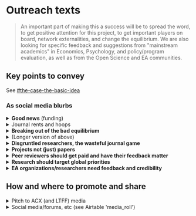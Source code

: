 # Outreach texts

> An important part of making this a success will be to spread the word, to get positive attention for this project, to get important players on board, network externalities, and change the equilibrium. We are also looking for specific feedback and suggestions from "mainstream academics" in Economics, Psychology, and policy/program evaluation, as well as from the Open Science and EA communities.

## Key points to convey

See [#the-case-the-basic-idea](../../grants-and-proposals/acx-ltff-grant-proposal-as-submitted-successfull/#the-case-the-basic-idea "mention")

### As social media blurbs

<details>

<summary><strong>Good news</strong> (funding)</summary>

The "_Unjournal_" is happening, thanks to ACX and the LTFF!\
We will be organizing and funding:

* Journal-independent peer review and rating,
* ... of projects (not just "pdf-imprisoned papers"),
* focusing on Economics, Psychology, and Impact Evaluation research,
* relevant to the world's most pressing problems and most effective solutions.

_**Target:** Academics, not necessarily EA aligned. But I don’t think this is deceptive because the funders should give a tipoff to anyone who digs, and ultimately_ The Unjournal _might also go beyond EA-relevant stuff._

_**Tone:** Factual, positive_

</details>

<details>

<summary>Journal rents and hoops</summary>

Do you love for-profit journals

* taking your labor and selling it back to your university library?
* making you jump through arcane hoops to "format your article"?
* forcing you through inscrutable sign-in processes?

Then please don't bother with _The Unjournal_.

**Target**_**:** Academics, not necessarily EA aligned who are frustrated with this stuff._

**Tone**_**:** Sarcastic, irreverent, trying to be funny_

</details>

<details>

<summary><strong>Breaking out of the bad equilibrium</strong></summary>

Journals: Rent-extracting, inefficient, pdf-prisons, gamesmanship. But no researcher can quit them.

Until _The Unjournal_: Rate projects, shared feedback, pay reviewers.

No trees axed to print the latest "Journal of Fancy Manuscripts." We just _evaluate_ the most impactful work.

_**Target, Tone:** Same as above, but less sarcastic, using language from Economics … maybe also appealing to library and university admin people?_

</details>

<details>

<summary>(Longer version of above)</summary>

Traditional academic journals: Rent-extracting, inefficient, delaying innovation. But no researcher or university can quit them.

Or maybe we do have some escape bridges. We can try to _Unjournal_. Projects get rated, feedback gets shared, reviewers get paid.\
\
No trees get chopped down to print the latest "Journal of Fancy Manuscripts."\
\
We are starting small, but it only takes one domino.

</details>

<details>

<summary><strong>Disgruntled researchers, the wasteful journal game</strong></summary>

Your paper got rejected after two glowing reviews? Up for tenure? How many more journals will you have to submit it to? Will you have to make the same points all over again? Or will the new referees tell you the exact opposite of the last ones?

Don't worry, there's a new game in town: _The Unjournal_. Submit your work. Get it reviewed and rated. Get public feedback. Move on . . . or continue to improve your project and submit it wherever else you like.\*

\*And we are not like the "Berkeley Electronic Press". We will never sell out, because we have nothing to sell.

_**Aim, tone:** Similar to the above_

</details>

<details>

<summary><strong>Projects not (just) papers</strong></summary>

Tired of the 'pdf prison'? Got...

* a great web interface for your project, with expandable explanations
* an R-markdown dynamic document, with interactive tools, data, code.
* or your software or data _is_ the project.

Can't submit it to a journal but need feedback and credible ratings? Try _The Unjournal_.

_**Target:** More open-science and tech-savvy people_

</details>

<details>

<summary><strong>Peer reviewers should get paid and have their feedback matter</strong></summary>

Referee requests piling up? You better write brilliant reviews for that whopping $0, so the author can be annoyed at you and they can disappear into the ether.\
\
Or you can help _The Unjournal_, where you get paid for your work, and reviews become part of the conversation.

_A**im tone:** similar to 2–3_

</details>

<details>

<summary><strong>Research should target global priorities</strong></summary>

Social science research:

* builds methods of inferring evidence from data;
* builds clear logical arguments;
* helps us understand behavior, markets, and society; and
* informs "policy" and decision making . . . but for whom and for what goal?

The US government and traditional NGOs are often the key audience (and funders). "It's easier to publish about US data and US policy," they say.\
\
But most academics think more broadly than that. And Economics as a field has historically aimed at "the greatest social good."\
\
&#xNAN;_&#x54;he Unjournal_ will prioritize research that informs the most effective interventions and global priorities, for humanity (and animals) now and in the future.

_**Target:** EAs and EA-aligned researchers, researchers who might be "converted"_

_**Tone:** Straightforward, idealistic_

</details>

<details>

<summary><strong>EA organizations/researchers need feedback and credibility</strong></summary>

You are a researcher at an organization trying to find the most effective ways to improve the world, reduce suffering, prevent catastrophic risks, and improve the future of humanity. You, your team, your funders, and the policymakers you want to influence . . . they need to know if your methods and arguments are strong, and if your evidence is believable. It would be great if academic experts could give their honest feedback and evaluation. But who will evaluate your best work, and how will they make this credible?\
\
Maybe _The Unjournal_ can help.

_**Target:** Researchers and research-related ops people at EA and EA-adjacent orgs. Perhaps OP in particular._

_**Tone:** Casual but straightforward_

</details>

## How and where to promote and share

<details>

<summary>Pitch to ACX (and LTFF) media</summary>

* ACX will announce this, I shared some text
* Post on ACX substack

_The Unjournal_ is in large part about shifting the equilibrium in academia/research. As I said in the application, I think most academics and researchers are happy and ready for this change but there's a coordination problem to resolve. (Everyone thinks "no one else will get on this boat," even though everyone agrees it's a better boat). I would love to let ACX readers (especially those in research and academia) know there's a "new game in town." Some further key points (please let me know if you think these can be stated better):

* The project space is unjournal.org, which I'd love to share with the public ... to make it easy, it can be announced as "[bit.ly/eaunjournal](http://bit.ly/eaunjournal)" as in "bitly dot com EA unjournal"... and everyone should let me know if they want editor access to the gitbook; also, I made a quick 'open comment space' in the Gdoc [HERE](https://docs.google.com/document/d/1Ojb3a2X12av3c97wezYD6zLRkdo1xlx5r21cblf11JY/edit?usp=sharing).
* I'm looking for feedback and for people interested in being part of this, and for 'nominations' of who might be interested (in championing this, offering great ideas, being part of the committee)
* We will put together a committee to build some consensus on a set of workable rules and standards (especially for "how to choose referees," "what metrics should they report," and "how to define the scope of EA-relevant work to consider"). But we won't "hold meetings forever"; we want to build an MVP soon.
* I think this could be a big win for EA and RP "getting more relevant research," for improving academia (and ultimately replacing the outdated system of traditional journals), and for building stronger ties between the two groups.
* Researchers should know:
  * We will _pay_ reviewers to offer feedback, assessment, and metrics, and reviews will be public (but reviewers might be anonymous -- this is a discussion point).
  * We will offer substantial cash prizes for the best projects/papers, and will likely ask the winners to present their work at an online seminar
  * You'll be able to submit your research project/paper to the unjournal (or recommend others' work) at any point in the "publication process"; it is not exclusive, and will not prevent you from 'publishing elsewhere'
  * You're encouraged to submit (time-stamped) 'projects' including dynamic documents connected to data, and interactive presentations

</details>

<details>

<summary>Social media/forums, etc (see Airtable 'media_roll')</summary>

**Social media**

1. Twitter: Academia (esp. Econ, Psych, Global Health), Open science, EA
2. Facebook

**EA Forum post (and maybe AMA?)**

**EA orgs**

**Open science orgs (OSF, BITSS, ...)**

**Academic Economics (& other fields) boards/conferences/groups?**

**Universities/groupings of universities**

**Slack groups**

* Global EA
* EA Psychology
* Open science MooC?

</details>

###
